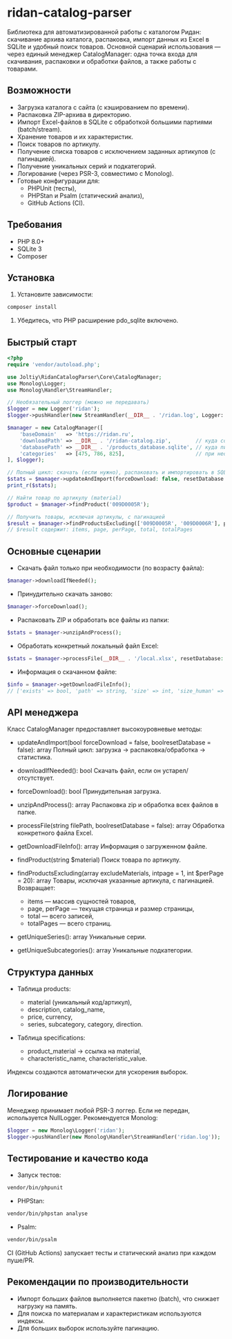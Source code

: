 # ridan-catalog-parser
Библиотека для автоматизированной работы с каталогом Ридан: скачивание архива каталога, распаковка, импорт данных из Excel в SQLite и удобный поиск товаров.
Основной сценарий использования — через единый менеджер CatalogManager: одна точка входа для скачивания, распаковки и обработки файлов, а также работы с товарами.
## Возможности
- Загрузка каталога с сайта (с кэшированием по времени).
- Распаковка ZIP-архива в директорию.
- Импорт Excel-файлов в SQLite с обработкой большими партиями (batch/stream).
- Хранение товаров и их характеристик.
- Поиск товаров по артикулу.
- Получение списка товаров с исключением заданных артикулов (с пагинацией).
- Получение уникальных серий и подкатегорий.
- Логирование (через PSR-3, совместимо с Monolog).
- Готовые конфигурации для:
    - PHPUnit (тесты),
    - PHPStan и Psalm (статический анализ),
    - GitHub Actions (CI).

## Требования
- PHP 8.0+
- SQLite 3
- Composer

## Установка
1. Установите зависимости:
``` bash
composer install
```
1. Убедитесь, что PHP расширение pdo_sqlite включено.

## Быстрый старт
``` php
<?php
require 'vendor/autoload.php';

use Joltiy\RidanCatalogParser\Core\CatalogManager;
use Monolog\Logger;
use Monolog\Handler\StreamHandler;

// Необязательный логгер (можно не передавать)
$logger = new Logger('ridan');
$logger->pushHandler(new StreamHandler(__DIR__ . '/ridan.log', Logger::DEBUG));

$manager = new CatalogManager([
    'baseDomain'   => 'https://ridan.ru',
    'downloadPath' => __DIR__ . '/ridan-catalog.zip',        // куда сохранить архив/файл
    'databasePath' => __DIR__ . '/products_database.sqlite', // куда писать SQLite
    'categories'   => [475, 786, 825],                       // при необходимости ограничить категории
], $logger);

// Полный цикл: скачать (если нужно), распаковать и импортировать в SQLite
$stats = $manager->updateAndImport(forceDownload: false, resetDatabase: true);
print_r($stats);

// Найти товар по артикулу (material)
$product = $manager->findProduct('009D0005R');

// Получить товары, исключая артикулы, с пагинацией
$result = $manager->findProductsExcluding(['009D0005R', '009D0006R'], page: 1, perPage: 20);
// $result содержит: items, page, perPage, total, totalPages
```
## Основные сценарии
- Скачать файл только при необходимости (по возрасту файла):
``` php
$manager->downloadIfNeeded();
```
- Принудительно скачать заново:
``` php
$manager->forceDownload();
```
- Распаковать ZIP и обработать все файлы из папки:
``` php
$stats = $manager->unzipAndProcess();
```
- Обработать конкретный локальный файл Excel:
``` php
$stats = $manager->processFile(__DIR__ . '/local.xlsx', resetDatabase: true);
```
- Информация о скачанном файле:
``` php
$info = $manager->getDownloadFileInfo();
// ['exists' => bool, 'path' => string, 'size' => int, 'size_human' => string, 'modified' => string, 'age_days' => int|null, 'needs_update' => bool]
```
## API менеджера
Класс CatalogManager предоставляет высокоуровневые методы:
- updateAndImport(bool forceDownload = false, boolresetDatabase = false): array
  Полный цикл: загрузка → распаковка/обработка → статистика.
- downloadIfNeeded(): bool
  Скачать файл, если он устарел/отсутствует.
- forceDownload(): bool
  Принудительная загрузка.
- unzipAndProcess(): array
  Распаковка zip и обработка всех файлов в папке.
- processFile(string filePath, boolresetDatabase = false): array
  Обработка конкретного файла Excel.
- getDownloadFileInfo(): array
  Информация о загруженном файле.
- findProduct(string $material)
  Поиск товара по артикулу.
- findProductsExcluding(array excludeMaterials, intpage = 1, int $perPage = 20): array
  Товары, исключая указанные артикула, с пагинацией. Возвращает:
    - items — массив сущностей товаров,
    - page, perPage — текущая страница и размер страницы,
    - total — всего записей,
    - totalPages — всего страниц.

- getUniqueSeries(): array
  Уникальные серии.
- getUniqueSubcategories(): array
  Уникальные подкатегории.

## Структура данных
- Таблица products:
    - material (уникальный код/артикул),
    - description, catalog_name,
    - price, currency,
    - series, subcategory, category, direction.

- Таблица specifications:
    - product_material → ссылка на material,
    - characteristic_name, characteristic_value.

Индексы создаются автоматически для ускорения выборок.
## Логирование
Менеджер принимает любой PSR-3 логгер. Если не передан, используется NullLogger. Рекомендуется Monolog:
``` php
$logger = new Monolog\Logger('ridan');
$logger->pushHandler(new Monolog\Handler\StreamHandler('ridan.log'));
```
## Тестирование и качество кода
- Запуск тестов:
``` bash
vendor/bin/phpunit
```
- PHPStan:
``` bash
vendor/bin/phpstan analyse
```
- Psalm:
``` bash
vendor/bin/psalm
```
CI (GitHub Actions) запускает тесты и статический анализ при каждом пуше/PR.
## Рекомендации по производительности
- Импорт больших файлов выполняется пакетно (batch), что снижает нагрузку на память.
- Для поиска по материалам и характеристикам используются индексы.
- Для больших выборок используйте пагинацию.

